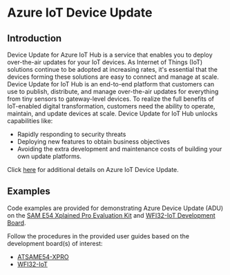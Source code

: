 # Azure IoT Device Update

## Introduction

Device Update for Azure IoT Hub is a service that enables you to deploy over-the-air updates for your IoT devices.
As Internet of Things (IoT) solutions continue to be adopted at increasing rates, it's essential that the devices forming these solutions are easy to connect and manage at scale. Device Update for IoT Hub is an end-to-end platform that customers can use to publish, distribute, and manage over-the-air updates for everything from tiny sensors to gateway-level devices.
To realize the full benefits of IoT-enabled digital transformation, customers need the ability to operate, maintain, and update devices at scale. Device Update for IoT Hub unlocks capabilities like:
- Rapidly responding to security threats
- Deploying new features to obtain business objectives
- Avoiding the extra development and maintenance costs of building your own update platforms.

Click [here](https://learn.microsoft.com/en-us/azure/iot-hub-device-update/understand-device-update) for additional details on Azure IoT Device Update.

## Examples

Code examples are provided for demonstrating Azure Device Update (ADU) on the [SAM E54 Xplained Pro Evaluation Kit](https://www.microchip.com/en-us/development-tool/atsame54-xpro) and [WFI32-IoT Development Board](https://www.microchip.com/en-us/development-tool/ev36w50a).

Follow the procedures in the provided user guides based on the development board(s) of interest:

- [ATSAME54-XPRO](./ATSAME54-XPRO/UserGuide_DeviceUpdate_ATSAME54-XPRO.docx)
- [WFI32-IoT](./WFI32-IoT/UserGuide_DeviceUpdate_WFI32-IoT.docx)



